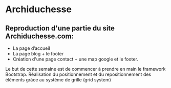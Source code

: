 # Archiduchesse
## Reproduction d'une partie du site Archiduchesse.com:

* La page d’accueil
* La page blog + le footer
* Création d'une page contact + une map google et le footer.

Le but de cette semaine est de commencer à prendre en main le framework Bootstrap. Réalisation du positionnement et du repositionnement des éléments grâce au système de grille (grid system)
